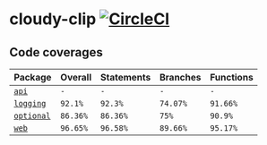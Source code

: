 # cloudy-clip [![CircleCI](https://dl.circleci.com/status-badge/img/gh/lazycuh/cloudy-clip/tree/staging.svg?style=svg&circle-token=CCIPRJ_XfjdfpmrKRHXmX2booXHzt_3b3c5c8b85821d853bc8aedf40ed2b3c8afd84c0)](https://dl.circleci.com/status-badge/redirect/gh/lazycuh/cloudy-clip/tree/staging)

## Code coverages

| Package                                                                                               | Overall  | Statements | Branches | Functions |
| ----------------------------------------------------------------------------------------------------- | -------- | ---------- | -------- | --------- |
| [`api`](./apps/api/)                                                                                  | `-`      | `-`        | `-`      | `-`       |
| [`logging`](https://app.codecov.io/gh/lazycuh/cloudy-clip/tree/staging/packages%2Flogging%2Fsrc)   | `92.1%`  | `92.3%`    | `74.07%` | `91.66%`  |
| [`optional`](https://app.codecov.io/gh/lazycuh/cloudy-clip/tree/staging/packages%2Foptional%2Fsrc) | `86.36%` | `86.36%`   | `75%`    | `90.9%`   |
| [`web`](https://app.codecov.io/gh/lazycuh/cloudy-clip/tree/staging/apps%2Fweb%2Fsrc%2Fapp)         | `96.65%` | `96.58%`   | `89.66%` | `95.17%`  |
